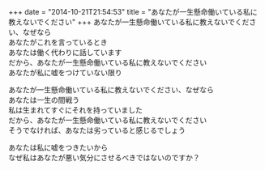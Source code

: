 +++
date = "2014-10-21T21:54:53"
title = "あなたが一生懸命働いている私に教えないでください"
+++
あなたが一生懸命働いている私に教えないでください、なぜなら  
あなたがこれを言っているとき  
あなたは働く代わりに話しています  
だから、あなたが一生懸命働いている私に教えないでください  
あなたが私に嘘をつけていない限り  
  
あなたが一生懸命働いている私に教えないでください、なぜなら  
あなたは一生の間戦う  
私は生まれてすぐにそれを持っていました  
だから、あなたが一生懸命働いている私に教えないでください  
そうでなければ、あなたは劣っていると感じるでしょう  
  
あなたは私に嘘をつきたいから  
なぜ私はあなたが悪い気分にさせるべきではないのですか？  